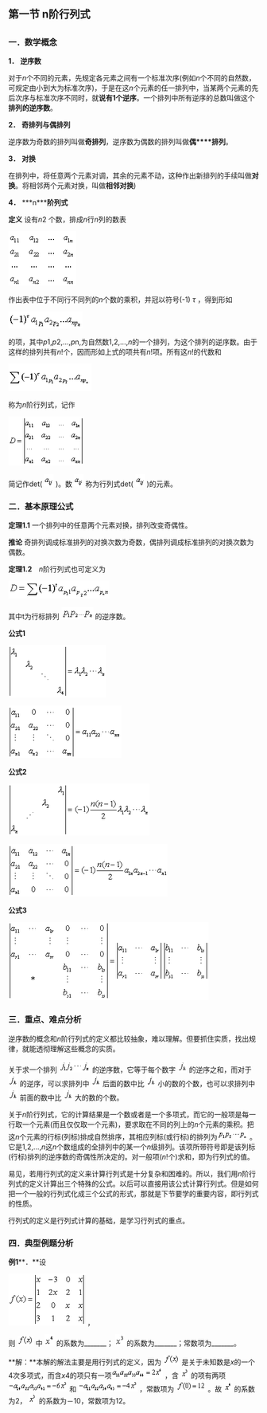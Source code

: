 ## 第一节 n阶行列式

## 

### 一．数学概念

**1．** **逆序数**

对于*n*个不同的元素，先规定各元素之间有一个标准次序(例如*n*个不同的自然数，可规定由小到大为标准次序)，于是在这*n*个元素的任一排列中，当某两个元素的先后次序与标准次序不同时，就**说有****1****个逆序**。一个排列中所有逆序的总数叫做这个**排列的逆序数**。

**2．** **奇排列与偶排列**

逆序数为奇数的排列叫做**奇排列**，逆序数为偶数的排列叫做**偶****排列**。

**3．** **对换**

在排列中，将任意两个元素对调，其余的元素不动，这种作出新排列的手续叫做**对换**。将相邻两个元素对换，叫做**相邻对换**)



**4．** ***n\*****阶列式**

**定义** 设有*n*2 个数，排成*n*行*n*列的数表

![img](../images/image051.gif)

作出表中位于不同行不同列的*n*个数的乘积，并冠以符号(-1) *τ* ，得到形如

![img](../images/image052.gif)

的项，其中*p*1,*p*2,…,*p*n,为自然数1,2,…,*n*的一个排列，为这个排列的逆序数。由于这样的排列共有*n*!个，因而形如上式的项共有*n*!项。所有这*n*!的代数和

![img](../images/image053.gif)

称为*n*阶行列式，记作

![img](../images/image054.gif)

简记作det( ![img](../images/image055.gif) )。数 ![img](../images/image055.gif) 称为行列式det( ![img](../images/image055.gif) )的元素。

### 二．基本原理公式

**定理1.1** 一个排列中的任意两个元素对换，排列改变奇偶性。

**推论** 奇排列调成标准排列的对换次数为奇数，偶排列调成标准排列的对换次数为偶数。

**定理1.2**　*n*阶行列式也可定义为

![img](../images/image056.gif)

其中t为行标排列 ![img](../images/image057.gif) 的逆序数。

**公式1**　

![img](../images/image058.gif)

**![img](../images/image059.gif)**

**公式2**

![img](../images/image060.gif)

![img](../images/image061.gif)

**公式3**　

![img](../images/image062.gif)

### 三．重点、难点分析

逆序数的概念和*n*阶行列式的定义都比较抽象，难以理解。但要抓住实质，找出规律，就能透彻理解这些概念的实质。

关于求一个排列 ![img](../images/image063.gif) 的逆序数，它等于每个数字 ![img](../images/image064.gif) 的逆序之和，而对于 ![img](../images/image064.gif) 的逆序，可以求排列中 ![img](../images/image064.gif) 后面的数中比 ![img](../images/image064.gif) 小的数的个数，也可以求排列中 ![img](../images/image064.gif) 前面的数中比 ![img](../images/image064.gif) 大的数的个数。

关于*n*阶行列式，它的计算结果是一个数或者是一个多项式，而它的一般项是每一行取一个元素(而且仅仅取一个元素)，要求取在不同的列上的*n*个元素的乘积。把这*n*个元素的行标(列标)排成自然排序，其相应列标(或行标)的排列为![img](../images/image065.gif) 。它是1,2,…,*n*这*n*个数组成的全排列中的某一个*n*级排列。该项所带符号即是该列标(行标)排列的逆序数的奇偶性所决定的。对一般项(*n*!个)求和，即为行列式的值。

易见，若用行列式的定义来计算行列式是十分复杂和困难的。所以，我们用*n*阶行列式的定义计算出三个特殊的公式。以后可以直接用该公式计算行列式。但是如何把一个一般的行列式化成三个公式的形式，那就是下节要学的重要内容，即行列式的性质。

行列式的定义是行列式计算的基础，是学习行列式的重点。

### 四．典型例题分析

**例1****．**设

![img](../images/image066.gif) ，

则 ![img](../images/image067.gif) 中 ![img](../images/image068.gif) 的系数为_______； ![img](../images/image069.gif) 的系数为_______；常数项为_______。

**解：**本解的解法主要是用行列式的定义，因为 ![img](../images/image067.gif) 是关于未知数是*x*的一个4次多项式，而含*x*4的项只有一项![img](../images/image070.gif) ，含 ![img](../images/image071.gif) 的项有两项 ![img](../images/image072.gif) 和 ![img](../images/image073.gif) ，常数项为 ![img](../images/image074.gif) 。故 ![img](../images/image075.gif) 的系数为2， ![img](../images/image071.gif) 的系数为－10，常数项为12。